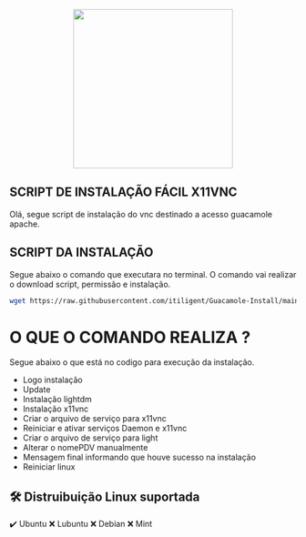 <p align="center"><img width="280" src="https://allgenius.com.br/wp-content/uploads/2018/07/logotopositel.png"></p>

## SCRIPT DE INSTALAÇÃO FÁCIL X11VNC

Olá, segue script de instalação do vnc destinado a acesso guacamole apache.

## SCRIPT DA INSTALAÇÃO

Segue abaixo o comando que executara no terminal. O comando vai realizar o download script, permissão e instalação.

```bash
wget https://raw.githubusercontent.com/itiligent/Guacamole-Install/main/1-setup.sh && sudo chmod +x vnc.sh && sudo ./vnc.sh
```
# O QUE O COMANDO REALIZA ?

Segue abaixo o que está no codigo para execução da instalação.

- Logo instalação
- Update
- Instalação lightdm
- Instalação x11vnc
- Criar o arquivo de serviço para x11vnc
- Reiniciar e ativar serviços Daemon e x11vnc
- Criar o arquivo de serviço para light
- Alterar o nomePDV manualmente
- Mensagem final informando que houve sucesso na instalação
- Reiniciar linux

## 🛠 Distruibuição Linux suportada

✔️ Ubuntu
❌ Lubuntu
❌ Debian
❌ Mint
